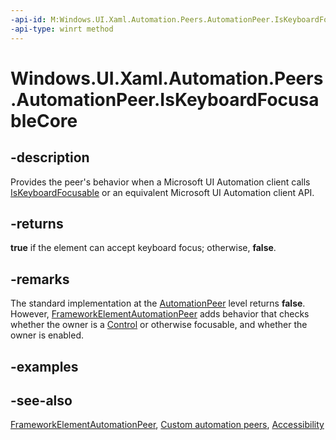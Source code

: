 ```yaml
---
-api-id: M:Windows.UI.Xaml.Automation.Peers.AutomationPeer.IsKeyboardFocusableCore
-api-type: winrt method
---
```


<!-- Method syntax
virtual protected bool IsKeyboardFocusableCore()
-->

# Windows.UI.Xaml.Automation.Peers.AutomationPeer.IsKeyboardFocusableCore

## -description
Provides the peer's behavior when a Microsoft UI Automation client calls [IsKeyboardFocusable](automationpeer_iskeyboardfocusable_2030365113.md) or an equivalent Microsoft UI Automation client API.


## -returns
**true** if the element can accept keyboard focus; otherwise, **false**.

## -remarks
The standard implementation at the [AutomationPeer](automationpeer.md) level returns **false**. However, [FrameworkElementAutomationPeer](frameworkelementautomationpeer.md) adds behavior that checks whether the owner is a [Control](../windows.ui.xaml.controls/control.md) or otherwise focusable, and whether the owner is enabled.

## -examples

## -see-also
[FrameworkElementAutomationPeer](frameworkelementautomationpeer.md), [Custom automation peers](/windows/uwp/accessibility/custom-automation-peers), [Accessibility](/windows/uwp/accessibility/accessibility)

